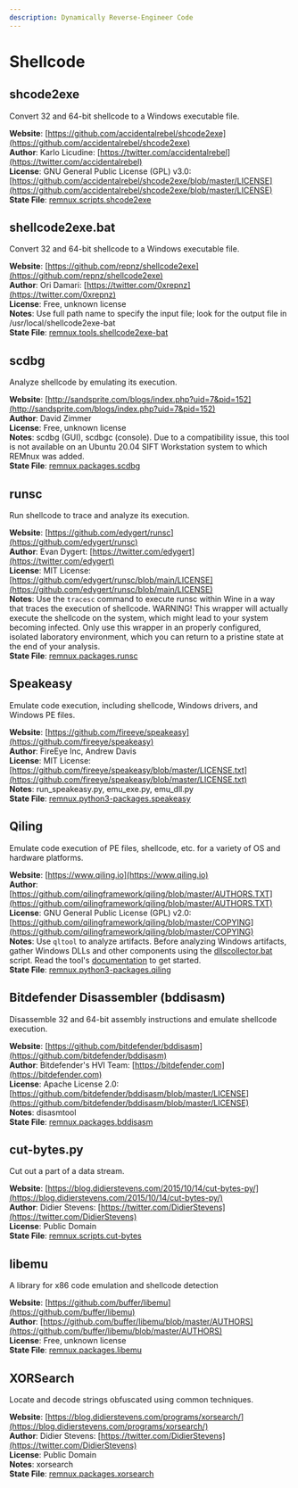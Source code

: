 ```yaml
---
description: Dynamically Reverse-Engineer Code
---
```


# Shellcode

## shcode2exe

Convert 32 and 64-bit shellcode to a Windows executable file.

**Website**: [https://github.com/accidentalrebel/shcode2exe](https://github.com/accidentalrebel/shcode2exe)  
**Author**: Karlo Licudine: [https://twitter.com/accidentalrebel](https://twitter.com/accidentalrebel)  
**License**: GNU General Public License \(GPL\) v3.0: [https://github.com/accidentalrebel/shcode2exe/blob/master/LICENSE](https://github.com/accidentalrebel/shcode2exe/blob/master/LICENSE)  
**State File**: [remnux.scripts.shcode2exe](https://github.com/REMnux/salt-states/blob/master/remnux/scripts/shcode2exe.sls)

## shellcode2exe.bat

Convert 32 and 64-bit shellcode to a Windows executable file.

**Website**: [https://github.com/repnz/shellcode2exe](https://github.com/repnz/shellcode2exe)  
**Author**: Ori Damari: [https://twitter.com/0xrepnz](https://twitter.com/0xrepnz)  
**License**: Free, unknown license  
**Notes**: Use full path name to specify the input file; look for the output file in /usr/local/shellcode2exe-bat  
**State File**: [remnux.tools.shellcode2exe-bat](https://github.com/REMnux/salt-states/blob/master/remnux/tools/shellcode2exe-bat.sls)

## scdbg

Analyze shellcode by emulating its execution.

**Website**: [http://sandsprite.com/blogs/index.php?uid=7&pid=152](http://sandsprite.com/blogs/index.php?uid=7&pid=152)  
**Author**: David Zimmer  
**License**: Free, unknown license  
**Notes**: scdbg \(GUI\), scdbgc \(console\). Due to a compatibility issue, this tool is not available on an Ubuntu 20.04 SIFT Workstation system to which REMnux was added.  
**State File**: [remnux.packages.scdbg](https://github.com/REMnux/salt-states/blob/master/remnux/packages/scdbg.sls)

## runsc

Run shellcode to trace and analyze its execution.

**Website**: [https://github.com/edygert/runsc](https://github.com/edygert/runsc)  
**Author**: Evan Dygert: [https://twitter.com/edygert](https://twitter.com/edygert)  
**License**: MIT License: [https://github.com/edygert/runsc/blob/main/LICENSE](https://github.com/edygert/runsc/blob/main/LICENSE)  
**Notes**: Use the `tracesc` command to execute runsc within Wine in a way that traces the execution of shellcode. WARNING! This wrapper will actually execute the shellcode on the system, which might lead to your system becoming infected. Only use this wrapper in an properly configured, isolated laboratory environment, which you can return to a pristine state at the end of your analysis.  
**State File**: [remnux.packages.runsc](https://github.com/REMnux/salt-states/blob/master/remnux/packages/runsc.sls)

## Speakeasy

Emulate code execution, including shellcode, Windows drivers, and Windows PE files.

**Website**: [https://github.com/fireeye/speakeasy](https://github.com/fireeye/speakeasy)  
**Author**: FireEye Inc, Andrew Davis  
**License**: MIT License: [https://github.com/fireeye/speakeasy/blob/master/LICENSE.txt](https://github.com/fireeye/speakeasy/blob/master/LICENSE.txt)  
**Notes**: run\_speakeasy.py, emu\_exe.py, emu\_dll.py  
**State File**: [remnux.python3-packages.speakeasy](https://github.com/REMnux/salt-states/blob/master/remnux/python3-packages/speakeasy.sls)

## Qiling

Emulate code execution of PE files, shellcode, etc. for a variety of OS and hardware platforms.

**Website**: [https://www.qiling.io](https://www.qiling.io)  
**Author**: [https://github.com/qilingframework/qiling/blob/master/AUTHORS.TXT](https://github.com/qilingframework/qiling/blob/master/AUTHORS.TXT)  
**License**: GNU General Public License \(GPL\) v2.0: [https://github.com/qilingframework/qiling/blob/master/COPYING](https://github.com/qilingframework/qiling/blob/master/COPYING)  
**Notes**: Use `qltool` to analyze artifacts. Before analyzing Windows artifacts, gather Windows DLLs and other components using the [dllscollector.bat](https://github.com/qilingframework/qiling/blob/master/examples/scripts/dllscollector.bat) script. Read the tool's [documentation](https://docs.qiling.io) to get started.  
**State File**: [remnux.python3-packages.qiling](https://github.com/REMnux/salt-states/blob/master/remnux/python3-packages/qiling.sls)

## Bitdefender Disassembler \(bddisasm\) <a id="bddisasm"></a>

Disassemble 32 and 64-bit assembly instructions and emulate shellcode execution.

**Website**: [https://github.com/bitdefender/bddisasm](https://github.com/bitdefender/bddisasm)  
**Author**: Bitdefender's HVI Team: [https://bitdefender.com](https://bitdefender.com)  
**License**: Apache License 2.0: [https://github.com/bitdefender/bddisasm/blob/master/LICENSE](https://github.com/bitdefender/bddisasm/blob/master/LICENSE)  
**Notes**: disasmtool  
**State File**: [remnux.packages.bddisasm](https://github.com/REMnux/salt-states/blob/master/remnux/packages/bddisasm.sls)

## cut-bytes.py

Cut out a part of a data stream.

**Website**: [https://blog.didierstevens.com/2015/10/14/cut-bytes-py/](https://blog.didierstevens.com/2015/10/14/cut-bytes-py/)  
**Author**: Didier Stevens: [https://twitter.com/DidierStevens](https://twitter.com/DidierStevens)  
**License**: Public Domain  
**State File**: [remnux.scripts.cut-bytes](https://github.com/REMnux/salt-states/blob/master/remnux/scripts/cut-bytes.sls)

## libemu

A library for x86 code emulation and shellcode detection

**Website**: [https://github.com/buffer/libemu](https://github.com/buffer/libemu)  
**Author**: [https://github.com/buffer/libemu/blob/master/AUTHORS](https://github.com/buffer/libemu/blob/master/AUTHORS)  
**License**: Free, unknown license  
**State File**: [remnux.packages.libemu](https://github.com/REMnux/salt-states/blob/master/remnux/packages/libemu.sls)

## XORSearch

Locate and decode strings obfuscated using common techniques.

**Website**: [https://blog.didierstevens.com/programs/xorsearch/](https://blog.didierstevens.com/programs/xorsearch/)  
**Author**: Didier Stevens: [https://twitter.com/DidierStevens](https://twitter.com/DidierStevens)  
**License**: Public Domain  
**Notes**: xorsearch  
**State File**: [remnux.packages.xorsearch](https://github.com/REMnux/salt-states/blob/master/remnux/packages/xorsearch.sls)

